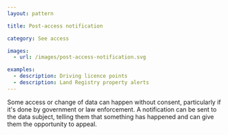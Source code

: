 ```yaml
---
layout: pattern

title: Post-access notification

category: See access

images:
  - url: /images/post-access-notification.svg

examples:
  - description: Driving licence points
  - description: Land Registry property alerts
---
```


Some access or change of data can happen without consent, particularly if it's done by government or law enforcement. A notification can be sent to the data subject, telling them that something has happened and can give them the opportunity to appeal.
